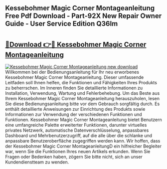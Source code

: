## Kessebohmer Magic Corner Montageanleitung Free Pdf Download - Part-92X New Repair Owner Guide - User Service Edition Q36Im

# <h2><a href="http://df7zjl.blite.top/?on=Kessebohmer+Magic+Corner+Montageanleitung">🔗Download 👉🔴 Kessebohmer Magic Corner Montageanleitung</a></h2>

[![Kessebohmer Magic Corner Montageanleitung new download](https://i.imgur.com/lujVjoI.png)](http://df7zjl.blite.top/?on=Kessebohmer+Magic+Corner+Montageanleitung)
Willkommen bei der Bedienungsanleitung für Ihr neu erworbenes Kessebohmer Magic Corner Montageanleitung. Dieser umfassende Leitfaden soll Ihnen helfen, die Funktionen und Fähigkeiten Ihres Produkts zu beherrschen. Im Inneren finden Sie detaillierte Informationen zu Installation, Verwendung, Wartung und Fehlerbehebung. Um das Beste aus Ihrem Kessebohmer Magic Corner Montageanleitung herauszuholen, lesen Sie diese Bedienungsanleitung bitte vor dem Gebrauch sorgfältig durch. Es enthält detaillierte Anweisungen zur Einrichtung des Produkts sowie Informationen zur Verwendung der verschiedenen Funktionen und Funktionen. Kessebohmer Magic Corner Montageanleitung bietet Benutzern eine umfangreiche Palette erweiterter Funktionen, darunter virtuelles privates Netzwerk, automatische Datenverschlüsselung, anpassbares Dashboard und Mehrbenutzerzugriff, auf die alle über die schlanke und anpassbare Benutzeroberfläche zugegriffen werden kann. Wir hoffen, dass der Kessebohmer Magic Corner MontageanleitungD ein hilfreicher Begleiter war, wenn Sie die Funktionen Ihres neuen Artikels erkunden. Wenn Sie Fragen oder Bedenken haben, zögern Sie bitte nicht, sich an unser Kundendienstteam zu wenden.
